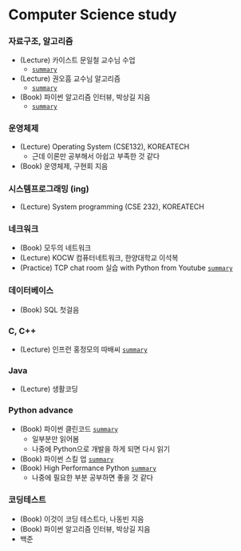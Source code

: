 # Computer Science study

### 자료구조, 알고리즘
- (Lecture) 카이스트 문일철 교수님 수업
  - [`summary`](./[Data%20Structure]%20KAIST%20Mooc)
- (Lecture) 권오흠 교수님 알고리즘
  - [`summary`](https://minsoo9506.github.io/categories/%EC%95%8C%EA%B3%A0%EB%A6%AC%EC%A6%98/)
- (Book) 파이썬 알고리즘 인터뷰, 박상길 지음
  - [`summary`](https://minsoo9506.github.io/categories/%EC%9E%90%EB%A3%8C%EA%B5%AC%EC%A1%B0/)

### 운영체제
- (Lecture) Operating System (CSE132), KOREATECH
  - 근데 이론만 공부해서 아쉽고 부족한 것 같다
- (Book) 운영체제, 구현회 지음

### 시스템프로그래밍 (ing)
- (Lecture) System programming (CSE 232), KOREATECH

### 네크워크 
- (Book) 모두의 네트워크
- (Lecture) KOCW 컴퓨터네트워크, 한양대학교 이석복
- (Practice) TCP chat room 실습 with Python from Youtube [`summary`](./[Python]%20python%20skill%20up)

### 데이터베이스
- (Book) SQL 첫걸음

### C, C++
- (Lecture) 인프런 홍정모의 따배씨 [`summary`](https://github.com/minsoo9506/c-and-cpp)

### Java
- (Lecture) 생활코딩

### Python advance
- (Book) 파이썬 클린코드 [`summary`](./[Python]%20clean%20code)
  - 일부분만 읽어봄
  - 나중에 Python으로 개발을 하게 되면 다시 읽기 
- (Book) 파이썬 스킬 업 [`summary`](./[Python]%20python%20skill%20up)
- (Book) High Performance Python [`summary`](./[Python]%20High%20Performance%20Python)
  - 나중에 필요한 부분 공부하면 좋을 것 같다

### 코딩테스트
- (Book) 이것이 코딩 테스트다, 나동빈 지음 
- (Book) 파이썬 알고리즘 인터뷰, 박상길 지음
- 백준